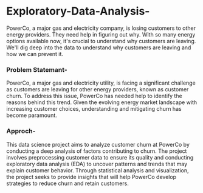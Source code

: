 # Exploratory-Data-Analysis-
PowerCo, a major gas and electricity company, is losing customers to other energy providers. They need  help in figuring out why. With so many energy options available now, it's crucial to understand why customers are leaving. We'll dig deep into the data to understand why customers are leaving and how we can prevent it.


### Problem Statemant-
PowerCo, a major gas and electricity utility, is facing a significant challenge as customers are leaving for other energy providers, known as customer churn. To address this issue, PowerCo has needed help  to identify the reasons behind this trend. Given the evolving energy market landscape with increasing customer choices, understanding and mitigating churn has become paramount.

### Approch-
This data science project aims to analyze customer churn at PowerCo by conducting a deep analysis of factors contributing to churn. The project involves preprocessing customer data to ensure its quality and conducting exploratory data analysis (EDA) to uncover patterns and trends that may explain customer behavior. Through statistical analysis and visualization, the project seeks to provide insights that will help PowerCo develop strategies to reduce churn and retain customers.
